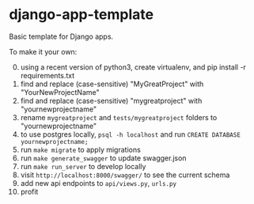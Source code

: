 # django-app-template

Basic template for Django apps.

To make it your own:

0. using a recent version of python3, create virtualenv, and pip install -r requirements.txt
1. find and replace (case-sensitive) "MyGreatProject" with "YourNewProjectName"
2. find and replace (case-sensitive) "mygreatproject" with "yournewprojectname"
3. rename `mygreatproject` and `tests/mygreatproject` folders to "yournewprojectname"
4. to use postgres locally, `psql -h localhost` and run `CREATE DATABASE yournewprojectname;`
5. run `make migrate` to apply migrations
6. run `make generate_swagger` to update swagger.json
7. run `make run_server` to develop locally
8. visit `http://localhost:8000/swagger/` to see the current schema
9. add new api endpoints to `api/views.py`, `urls.py`
10. profit
